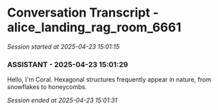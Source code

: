 # Conversation Transcript - alice_landing_rag_room_6661

*Session started at 2025-04-23 15:01:15*

### ASSISTANT - 2025-04-23 15:01:29

Hello, I'm Coral. Hexagonal structures frequently appear in nature, from snowflakes to honeycombs.

*Session ended at 2025-04-23 15:01:31*
